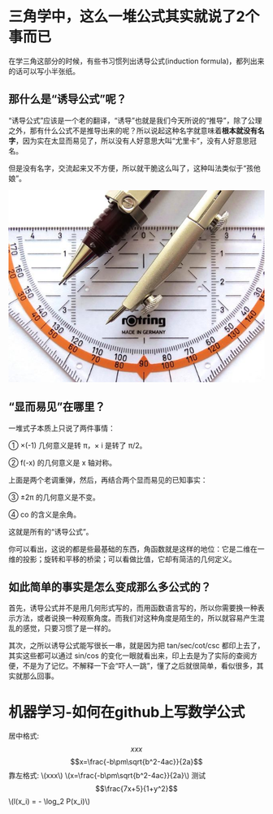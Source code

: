 # 三角学中，这么一堆公式其实就说了2个事而已
在学三角这部分的时候，有些书习惯列出诱导公式(induction formula)，都列出来的话可以写小半张纸。


## 那什么是“诱导公式”呢？

“诱导公式”应该是一个老的翻译，“诱导”也就是我们今天所说的“推导”，除了公理之外，那有什么公式不是推导出来的呢？所以说起这种名字就意味着**根本就没有名字**，因为实在太显而易见了，所以没有人好意思大叫“尤里卡”，没有人好意思冠名。

但是没有名字，交流起来又不方便，所以就干脆这么叫了，这种叫法类似于“孩他娘”。

![三角函数](img/sanjiao001.jpg)


## “显而易见”在哪里？

一堆式子本质上只说了两件事情：

① ×(-1) 几何意义是转 π，× i 是转了 π/2。

② f(-x) 的几何意义是 x 轴对称。

上面是两个老调重弹，然后，再结合两个显而易见的已知事实：

③ ±2π 的几何意义是不变。

④ co 的含义是余角。

这就是所有的“诱导公式”。

你可以看出，这说的都是些最基础的东西，角函数就是这样的地位：它是二维在一维的投影；旋转和平移的桥梁；可以看做比值，它却有简洁的几何定义。



## 如此简单的事实是怎么变成那么多公式的？

首先，诱导公式并不是用几何形式写的，而用函数语言写的，所以你需要换一种表示方法，或者说换一种观察角度。而我们对这种角度是陌生的，所以就容易产生混乱的感觉，只要习惯了是一样的。

其次，之所以诱导公式能写很长一串，就是因为把 tan/sec/cot/csc 都印上去了，其实这些都可以通过 sin/cos 的变化一眼就看出来，印上去是为了实际的查阅方便，不是为了记忆。不解释一下会“吓人一跳”，懂了之后就很简单，看似很多，其实就那么回事。


# 机器学习-如何在github上写数学公式
<script type="text/javascript" src="http://cdn.mathjax.org/mathjax/latest/MathJax.js?config=default"></script>
居中格式: $$xxx$$
$$x=\frac{-b\pm\sqrt{b^2-4ac}}{2a}$$
靠左格式: \\(xxx\\)
\\(x=\frac{-b\pm\sqrt{b^2-4ac}}{2a}\\)
测试
$$\frac{7x+5}{1+y^2}$$
\\(l(x_i) = - \log_2 P(x_i)\\)